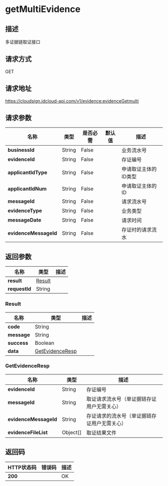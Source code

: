 # getMultiEvidence


## 描述
多证据链取证接口

## 请求方式
GET

## 请求地址
https://cloudsign.jdcloud-api.com/v1/evidence:evidenceGetmulti


## 请求参数
|名称|类型|是否必需|默认值|描述|
|---|---|---|---|---|
|**businessId**|String|False| |业务流水号|
|**evidenceId**|String|False| |存证编号|
|**applicantIdType**|String|False| |申请取证主体的ID类型|
|**applicantIdNum**|String|False| |申请取证主体的ID|
|**messageId**|String|False| |请求流水号|
|**evidenceType**|String|False| |业务类型|
|**messageDate**|String|False| |请求时间|
|**evidenceMessageId**|String|False| |存证时的请求流水|

## 返回参数
|名称|类型|描述|
|---|---|---|
|**result**|[Result](getmultievidence#result)| |
|**requestId**|String| |

### <div id="result">Result</div>
|名称|类型|描述|
|---|---|---|
|**code**|String| |
|**message**|String| |
|**success**|Boolean| |
|**data**|[GetEvidenceResp](getmultievidence#getevidenceresp)| |
### <div id="getevidenceresp">GetEvidenceResp</div>
|名称|类型|描述|
|---|---|---|
|**evidenceId**|String|存证编号|
|**messageId**|String|取证请求流水号（单证据链存证用户无需关心）|
|**evidenceMessageId**|String|存证请求的流水号（单证据链存证用户无需关心）|
|**evidenceFileList**|Object[]|取证结果文件|

## 返回码
|HTTP状态码|错误码|描述|
|---|---|---|
|**200**||OK|
